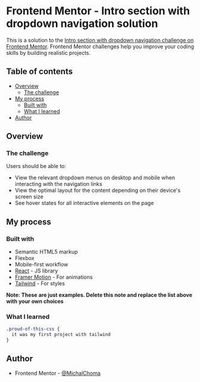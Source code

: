 # Frontend Mentor - Intro section with dropdown navigation solution

This is a solution to the [Intro section with dropdown navigation challenge on Frontend Mentor](https://www.frontendmentor.io/challenges/intro-section-with-dropdown-navigation-ryaPetHE5). Frontend Mentor challenges help you improve your coding skills by building realistic projects. 

## Table of contents

- [Overview](#overview)
  - [The challenge](#the-challenge)
- [My process](#my-process)
  - [Built with](#built-with)
  - [What I learned](#what-i-learned)
- [Author](#author)

## Overview

### The challenge

Users should be able to:

- View the relevant dropdown menus on desktop and mobile when interacting with the navigation links
- View the optimal layout for the content depending on their device's screen size
- See hover states for all interactive elements on the page


## My process

### Built with

- Semantic HTML5 markup
- Flexbox
- Mobile-first workflow
- [React](https://reactjs.org/) - JS library
- [Framer Motion](https://www.framer.com/motion/) - For animations
- [Tailwind](https://tailwindcss.com/) - For styles

**Note: These are just examples. Delete this note and replace the list above with your own choices**

### What I learned
```css
.proud-of-this-css {
  it was my first project with tailwind
}
```


## Author

- Frontend Mentor - [@MichalChoma](https://www.frontendmentor.io/profile/MichalChoma)

